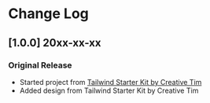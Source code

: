 # Change Log

## [1.0.0] 20xx-xx-xx
### Original Release
- Started project from [Tailwind Starter Kit by Creative Tim](https://www.creative-tim.com/learning-lab/tailwind-starter-kit/presentation?ref=tw-changelog)
- Added design from Tailwind Starter Kit by Creative Tim
